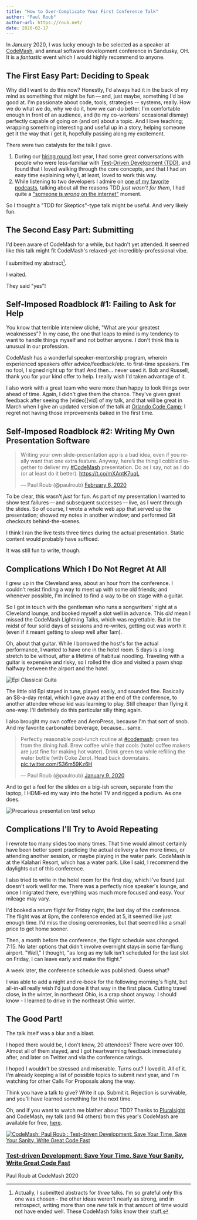 ```yaml
---
title: "How to Over-Complicate Your First Conference Talk"
author: "Paul Roub"
author-url: https://roub.net/
date: 2020-02-17
---
```


In January 2020, I was lucky enough to be selected as a speaker at [CodeMash][codemash], and annual software development conference in Sandusky, OH. It is a *fantastic* event which I would highly recommend to anyone.

## The First Easy Part: Deciding to Speak

Why did I want to do this now? Honestly, I'd always had it in the back of my mind as something that might be fun — and, just maybe, something I'd be good at. I'm passionate about code, tools, strategies -- systems, really. How we do what we do, why we do it, how we can do better. I'm comfortable enough in front of an audience, and (to my co-workers' occasional dismay) perfectly capable of going on (and on) about a topic.  And I love teaching; wrapping something interesting and useful up in a story, helping someone get it the way that *I* get it, hopefully passing along my excitement.

There were two catalysts for the talk I gave.

1. During our [hiring round][ianblog] last year, I had some great conversations with people who were less-familiar with [Test-Driven Development (TDD)][tdd], and found
that I loved walking through the core concepts, and that I had an easy time explaining why I, at least, loved to work this way.
2. While listening to two developers I admire on [one of my favorite podcasts][utr], talking about all the reasons TDD *just wasn't for them*, I had quite a ["someone is *wrong* on the internet"][xkcd] moment.

So I thought a "TDD for Skeptics"-type talk might be useful. And very likely fun.

## The Second Easy Part: Submitting

I'd been aware of CodeMash for a while, but hadn't yet attended. It seemed like this talk might fit CodeMash's relaxed-yet-incredibly-professional vibe.

I submitted my abstract[^1].

I waited.

They said "yes"!

## Self-Imposed Roadblock #1: Failing to Ask for Help

You know that terrible interview cliché, "What are your greatest weaknesses"? In my case, the one that leaps to mind is my tendency to want to handle things myself and not bother anyone. I don't think this is unusual in our profession.

CodeMash has a wonderful speaker-mentorship program, wherein experienced speakers offer advice/feedback/etc. to first-time speakers. I'm no fool, I signed right up for that! And then... never used it. Bob and Russell, thank you for your kind offer to help. I really wish I'd taken advantage of it.

I also work with a great team who were more than happy to look things over ahead of time. Again, I didn't give them the chance.  They've given great feedback after seeing the [video][vid] of my talk, and that will be great in March when I give an updated version of the talk at [Orlando Code Camp][occ]; I regret not having those improvements baked in the first time.

## Self-Imposed Roadblock #2: Writing My Own Presentation Software

<blockquote class="twitter-tweet"><p lang="en" dir="ltr">Writing your own slide-presentation app is a bad idea, even if you really want that one extra feature. Anyway, here’s the thing I cobbled together to deliver my <a href="https://twitter.com/hashtag/CodeMash?src=hash&amp;ref_src=twsrc%5Etfw">#CodeMash</a> presentation. Do as I say, not as I do (or at least do it better). <a href="https://t.co/mXAptK7uqL">https://t.co/mXAptK7uqL</a></p>&mdash; Paul Roub (@paulroub) <a href="https://twitter.com/paulroub/status/1225480448496807938?ref_src=twsrc%5Etfw">February 6, 2020</a></blockquote> <script async src="https://platform.twitter.com/widgets.js" charset="utf-8"></script>

To be clear, this wasn't *just* for fun. As part of my presentation I wanted to show test failures — and subsequent successes — live, as I went through the slides. So of course, I wrote a whole web app that served up the presentation; showed my notes in another window; and performed Git checkouts behind-the-scenes.

I think I ran the live tests three times during the actual presentation. Static content would probably have sufficed.

It was still fun to write, though.

## Complications Which I Do Not Regret At All

I grew up in the Cleveland area, about an hour from the conference. I couldn't resist finding a way to meet up with some old friends; and whenever possible, I'm inclined to find a way to be on stage with a guitar.

So I got in touch with the gentleman who runs a songwriters' night at a Cleveland lounge, and booked myself a slot well in advance. This *did* mean I missed the CodeMash Lightning Talks, which was regrettable. But in the midst of four solid days of sessions and re-writes, getting out was worth it (even if it meant getting to sleep well after 1am).

Oh, about that guitar. While I borrowed the host's for the actual performance, I wanted to have one in the hotel room. 5 days is a long stretch to be without, after a lifetime of habitual noodling. Traveling with a guitar is expensive and risky, so I rolled the dice and visited a pawn shop halfway between the airport and the hotel.

<img class=scrapbook src=/images/epi.jpg alt="Epi Classical Guita" />

The little old Epi stayed in tune, played easily, and sounded fine. Basically an $8-a-day rental, which I gave away at the end of the conference, to another attendee whose kid was learning to play. Still cheaper than flying it one-way. I'll definitely do this particular silly thing again.

I also brought my own coffee and AeroPress, because I'm that sort of snob. And my favorite carbonated beverage, because... same.

<blockquote class="twitter-tweet"><p lang="en" dir="ltr">Perfectly reasonable post-lunch routine at <a href="https://twitter.com/hashtag/codemash?src=hash&amp;ref_src=twsrc%5Etfw">#codemash</a>: green tea from the dining hall. Brew coffee while that cools (hotel coffee makers are just fine for making hot water). Drink green tea while refilling the water bottle (with Coke Zero). Head back downstairs. <a href="https://t.co/S36m59Kz6H">pic.twitter.com/S36m59Kz6H</a></p>&mdash; Paul Roub (@paulroub) <a href="https://twitter.com/paulroub/status/1215324810953351170?ref_src=twsrc%5Etfw">January 9, 2020</a></blockquote> <script async src="https://platform.twitter.com/widgets.js" charset="utf-8"></script>

And to get a feel for the slides on a big-ish screen, separate from the laptop, I HDMI-ed my way into the hotel TV and rigged a podium. As one does.

<img class=scrapbook src=/images/testbed.jpg alt="Precarious presentation test setup" />


## Complications I'll Try to Avoid Repeating

I rewrote too many slides too many times. That time would almost certainly have been better spent practicing the actual delivery a few more times, or attending another session, or maybe playing in the water park. CodeMash is at the Kalahari Resort, which has a water park. Like I said, I recommend the daylights out of this conference.

I also tried to write in the hotel room for the first day, which I've found just doesn't work well for me. There was a perfectly nice speaker's lounge, and once I migrated there, everything was much more focused and easy. Your mileage may vary.


I'd booked a return flight for Friday night, the last day of the conference. The flight was at 8pm, the conference ended at 5, it seemed like just enough time. I'd miss the closing ceremonies, but that seemed like a small price to get home sooner.

Then, a month before the conference, the flight schedule was changed. 7:15. No later options that didn't involve overnight stays in some far-flung airport. "Well," I thought, "as long as my talk isn't scheduled for the last slot on Friday, I can leave early and make the flight."

A week later, the conference schedule was published. Guess what?

I was able to add a night and re-book for the following morning's flight, but all-in-all really wish I'd just done it that way in the first place. Cutting travel close, in the winter, in northeast Ohio, is a crap shoot anyway. I should know - I learned to drive in the northeast Ohio winter.

## The Good Part!

The talk itself was a blur and a blast.

I hoped there would be, I don't know, 20 attendees? There were over 100. Almost all of them stayed, and I got heartwarming feedback immediately after, and later on Twitter and via the conference ratings.

I hoped I wouldn't be stressed and miserable. Turns out? I loved it. All of it. I'm already keeping a list of possible topics to submit *next* year, and I'm watching for other Calls For Proposals along the way.

Think you have a talk to give? Write it up. Submit it. Rejection is survivable, and you'll have learned something for the next time.

Oh, and if you want to watch me blather about TDD? Thanks to [Pluralsight][pluralsight] and CodeMash, my talk (and 94 others) from this year's CodeMash are available for free, [here][codemashpres].

<div class="pluralsight-block">
  <a class=img href="https://www.pluralsight.com/courses/codemash-session-87"><img src="https://pluralsight.imgix.net/course-images/codemash-session-87-v1.jpg" alt="CodeMash: Paul Roub : Test-driven Development: Save Your Time, Save Your Sanity, Write Great Code Fast"></a>
  <div class=desc>
    <h3><a href="https://www.pluralsight.com/courses/codemash-session-87">Test-driven Development: Save Your Time, Save Your Sanity, Write Great Code Fast</a></h3>
    <p>Paul Roub at CodeMash 2020</p>
  </div>
</div>


[tdd]: https://www.agilealliance.org/glossary/tdd/
[codemash]: https://codemash.org/
[ianblog]: /blog/iterating-on-our-hiring-process/
[xkcd]: https://imgs.xkcd.com/comics/duty_calls.png
[codemashpres]: https://www.pluralsight.com/authors/codemash-conference
[pluralsight]: https://pluralsight.com/
[occ]: https://orlandocodecamp.com/
[utr]: https://www.relay.fm/radar/172

[^1]: Actually, I submitted abstracts for *three* talks. I'm so grateful only this one was chosen - the other ideas weren't nearly as strong, and in retrospect, writing more than one *new* talk in that amount of time would not have ended well. These CodeMash folks know their stuff.
